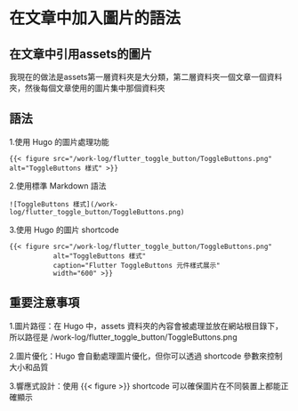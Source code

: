 # 在文章中加入圖片的語法

## 在文章中引用assets的圖片

我現在的做法是assets第一層資料夾是大分類，第二層資料夾一個文章一個資料夾，然後每個文章使用的圖片集中那個資料夾

## 語法

1.使用 Hugo 的圖片處理功能

```makdown
{{< figure src="/work-log/flutter_toggle_button/ToggleButtons.png" alt="ToggleButtons 樣式" >}}
```

2.使用標準 Markdown 語法

```makdown
![ToggleButtons 樣式](/work-log/flutter_toggle_button/ToggleButtons.png)
```

3.使用 Hugo 的圖片 shortcode

```makdown
{{< figure src="/work-log/flutter_toggle_button/ToggleButtons.png" 
           alt="ToggleButtons 樣式" 
           caption="Flutter ToggleButtons 元件樣式展示"
           width="600" >}}
```

## 重要注意事項

1.圖片路徑：在 Hugo 中，assets 資料夾的內容會被處理並放在網站根目錄下，所以路徑是 /work-log/flutter_toggle_button/ToggleButtons.png

2.圖片優化：Hugo 會自動處理圖片優化，但你可以透過 shortcode 參數來控制大小和品質

3.響應式設計：使用 {{< figure >}} shortcode 可以確保圖片在不同裝置上都能正確顯示
